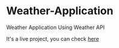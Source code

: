 # Weather-Application
Weather Application Using Weather API

It's a live project, you can check <a href="https://adh-weather-application.herokuapp.com/">here</a>
